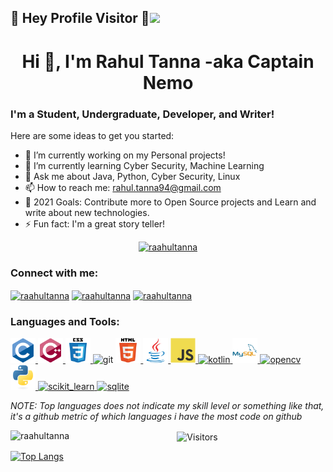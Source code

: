 ## :rainbow: Hey Profile Visitor :eyes:<img src="https://raw.githubusercontent.com/iampavangandhi/iampavangandhi/master/gifs/Hi.gif" width="30px">

<h1 align="center">Hi 👋, I'm Rahul Tanna -aka Captain Nemo</h1>

### I'm a Student, Undergraduate, Developer, and Writer!

<!--
**raahultanna/raahultanna** is a ✨ _special_ ✨ repository because its `README.md` (this file) appears on your GitHub profile. -->

Here are some ideas to get you started:

- 🔭 I’m currently working on my Personal projects!
- 🌱 I’m currently learning Cyber Security, Machine Learning
- 💬 Ask me about Java, Python, Cyber Security, Linux
- 📫 How to reach me: rahul.tanna94@gmail.com
- 🥅 2021 Goals: Contribute more to Open Source projects and Learn and write about new technologies.
- ⚡ Fun fact: I'm a great story teller!


<p align="center"> <a href="https://github.com/ryo-ma/github-profile-trophy"><img src="https://github-profile-trophy.vercel.app/?username=raahultanna" alt="raahultanna" /></a> </p>

<h3 align="left">Connect with me:</h3>
<p align="left"> <a href="https://www.linkedin.com/in/rahultanna/" target="blank"><img align="center" src="https://cdn.jsdelivr.net/npm/simple-icons@3.0.1/icons/linkedin.svg" alt="raahultanna" height="30" width="40" /></a> <a href="https://twitter.com/Raahultanna" target="blank"><img align="center" src="https://cdn.jsdelivr.net/npm/simple-icons@3.0.1/icons/twitter.svg" alt="raahultanna" height="30" width="40" /></a> <a href="https://www.instagram.com/raaahul.tanna" target="blank"><img align="center" src="https://cdn.jsdelivr.net/npm/simple-icons@3.0.1/icons/instagram.svg" alt="raahultanna" height="30" width="40" /></a>
</p>

<h3 align="left">Languages and Tools:</h3>
<p align="left"> <a href="https://www.cprogramming.com/" target="_blank"> <img src="https://raw.githubusercontent.com/devicons/devicon/master/icons/c/c-original.svg" alt="c" width="40" height="40"/> </a> <a href="https://www.w3schools.com/cpp/" target="_blank"> <img src="https://raw.githubusercontent.com/devicons/devicon/master/icons/cplusplus/cplusplus-original.svg" alt="cplusplus" width="40" height="40"/> </a> <a href="https://www.w3schools.com/css/" target="_blank"> <img src="https://raw.githubusercontent.com/devicons/devicon/master/icons/css3/css3-original-wordmark.svg" alt="css3" width="40" height="40"/> </a> <img src="https://www.vectorlogo.zone/logos/git-scm/git-scm-icon.svg" alt="git" width="40" height="40"/> </a> <a href="https://grafana.com" target="_blank"> <a href="https://www.w3.org/html/" target="_blank"> <img src="https://raw.githubusercontent.com/devicons/devicon/master/icons/html5/html5-original-wordmark.svg" alt="html5" width="40" height="40"/> </a> <a href="https://www.java.com" target="_blank"> <img src="https://raw.githubusercontent.com/devicons/devicon/master/icons/java/java-original.svg" alt="java" width="40" height="40"/> </a> <a href="https://developer.mozilla.org/en-US/docs/Web/JavaScript" target="_blank"> <img src="https://raw.githubusercontent.com/devicons/devicon/master/icons/javascript/javascript-original.svg" alt="javascript" width="40" height="40"/> </a> <a href="https://kotlinlang.org" target="_blank"> <img src="https://www.vectorlogo.zone/logos/kotlinlang/kotlinlang-icon.svg" alt="kotlin" width="40" height="40"/> </a> <a href="https://www.mysql.com/" target="_blank"> <img src="https://raw.githubusercontent.com/devicons/devicon/master/icons/mysql/mysql-original-wordmark.svg" alt="mysql" width="40" height="40"/> </a> <a href="https://opencv.org/" target="_blank"> <img src="https://www.vectorlogo.zone/logos/opencv/opencv-icon.svg" alt="opencv" width="40" height="40"/> </a> <a href="https://www.python.org" target="_blank"> <img src="https://raw.githubusercontent.com/devicons/devicon/master/icons/python/python-original.svg" alt="python" width="40" height="40"/> </a> <a href="https://scikit-learn.org/" target="_blank"> <img src="https://upload.wikimedia.org/wikipedia/commons/0/05/Scikit_learn_logo_small.svg" alt="scikit_learn" width="40" height="40"/> </a> <a href="https://www.sqlite.org/" target="_blank"> <img src="https://www.vectorlogo.zone/logos/sqlite/sqlite-icon.svg" alt="sqlite" width="40" height="40"/> </a> </p>
  
_NOTE: Top languages does not indicate my skill level or something like that, it's a github metric of which languages i have the most code on github_

<p><img align="left" src="https://github-readme-stats.vercel.app/api?username=raahultanna&show_icons=true&locale=en" alt="raahultanna" /></p>


<p align=center>                           
  <img align=center  src="https://visitor-badge.laobi.icu/badge?page_id=raahultanna.raahultanna" alt="Visitors">                     
</p> 

[![Top Langs](https://github-readme-stats.vercel.app/api/top-langs/?username=raahultanna&layout=compact)](https://github.com/raahultanna/github-readme-stats)

